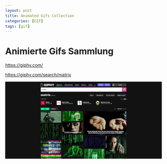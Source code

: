 ```yaml
---
layout: post
title: Animated Gifs Collection 
categories: [GIF]
tags: [gif]
--- 
```

# Animierte Gifs Sammlung 

https://giphy.com/ 

https://giphy.com/search/matrix 


![](/pic/Screenshot_2021-01-27%20Matrix%20GIFs%20-%20Find%20Share%20on%20GIPHY.png)